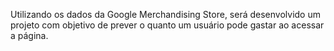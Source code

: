 Utilizando os dados da Google Merchandising Store, será desenvolvido um projeto com objetivo de prever o quanto um usuário pode gastar ao acessar a página.
